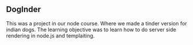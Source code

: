 ## DogInder
This was a project in our node course. Where we made a tinder version for indian dogs.
The learning objective was to learn how to do server side rendering in node.js and templaiting.
</br>
